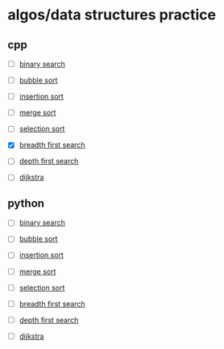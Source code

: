 # algos/data structures practice

## cpp

- [ ] [binary search](cpp/binary_search.cpp)

- [ ] [bubble sort](cpp/bubble_sort.cpp)
- [ ] [insertion sort](cpp/insertion_sort.cpp)
- [ ] [merge sort](cpp/merge_sort.cpp)
- [ ] [selection sort](cpp/selection_sort.cpp)

- [x] [breadth first search](cpp/bfs.cpp)
- [ ] [depth first search](cpp/dfs.cpp)
- [ ] [dijkstra](cpp/dijkstra.cpp)

## python

- [ ] [binary search](cpp/binary_search.cpp)

- [ ] [bubble sort](cpp/bubble_sort.cpp)
- [ ] [insertion sort](cpp/insertion_sort.cpp)
- [ ] [merge sort](cpp/merge_sort.cpp)
- [ ] [selection sort](cpp/selection_sort.cpp)

- [ ] [breadth first search](cpp/bfs.cpp)
- [ ] [depth first search](cpp/dfs.cpp)
- [ ] [dijkstra](cpp/dijkstra.cpp)
